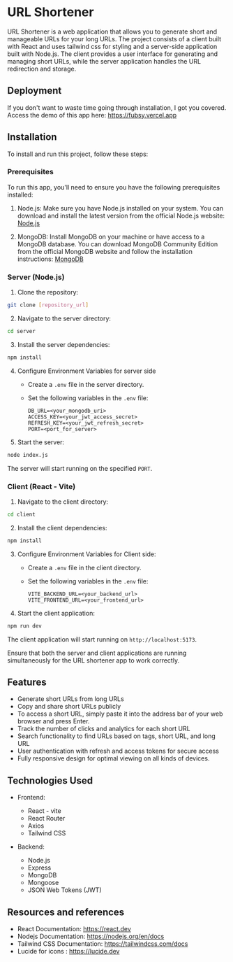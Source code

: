 # URL Shortener

URL Shortener is a web application that allows you to generate short and manageable URLs for your long URLs. The project consists of a client built with React and uses tailwind css for styling and a server-side application built with Node.js. The client provides a user interface for generating and managing short URLs, while the server application handles the URL redirection and storage.

## Deployment

If you don't want to waste time going through installation, I got you covered. Access the demo of this app here: https://fubsy.vercel.app

## Installation

To install and run this project, follow these steps:

### Prerequisites

To run this app, you'll need to ensure you have the following prerequisites installed:

   1. Node.js: Make sure you have Node.js installed on your system. You can download and install the latest version from the official Node.js website: [Node.js](https://nodejs.org)

   2. MongoDB: Install MongoDB on your machine or have access to a MongoDB database. You can download MongoDB Community Edition from the official MongoDB website and follow the installation instructions: [MongoDB](https://www.mongodb.com/try/download/community)

### Server (Node.js)

1. Clone the repository:

```bash
git clone [repository_url]
```

2. Navigate to the server directory:

```bash
cd server
```

3. Install the server dependencies:

```bash
npm install
```

4. Configure Environment Variables for server side

   - Create a `.env` file in the server directory.
   - Set the following variables in the `.env` file:

       ```
       DB_URL=<your_mongodb_uri>
       ACCESS_KEY=<your_jwt_access_secret>
       REFRESH_KEY=<your_jwt_refresh_secret>
       PORT=<port_for_server>
       ```


5. Start the server:

```bash
node index.js
```

The server will start running on the specified `PORT`.

### Client (React - Vite)

1. Navigate to the client directory:

```bash
cd client
```

2. Install the client dependencies:

```bash
npm install
```

3. Configure Environment Variables for Client side:

   - Create a `.env` file in the client directory.
   - Set the following variables in the `.env` file:
            
            
       ```
       VITE_BACKEND_URL=<your_backend_url>
       VITE_FRONTEND_URL=<your_frontend_url>
       ```
   


4. Start the client application:

 ```bash
 npm run dev
```

   The client application will start running on `http://localhost:5173`.

Ensure that both the server and client applications are running simultaneously for the URL shortener app to work correctly.

## Features

- Generate short URLs from long URLs
- Copy and share short URLs publicly 
- To access a short URL, simply paste it into the address bar of your web browser and press Enter.
- Track the number of clicks and analytics for each short URL
- Search functionality to find URLs based on tags, short URL, and long URL
- User authentication with refresh and access tokens for secure access
- Fully responsive design for optimal viewing on all kinds of devices.

## Technologies Used

- Frontend:
  - React - vite
  - React Router
  - Axios
  - Tailwind CSS

- Backend:
  - Node.js
  - Express
  - MongoDB
  - Mongoose
  - JSON Web Tokens (JWT)

## Resources and references
      
  - React Documentation: https://react.dev
  - Nodejs Documentation: https://nodejs.org/en/docs
  - Tailwind CSS Documentation: https://tailwindcss.com/docs
  - Lucide for icons : https://lucide.dev
